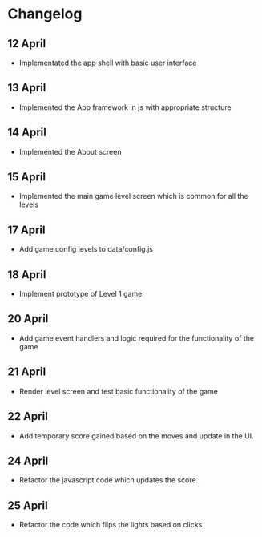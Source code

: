# Changelog


## 12 April

 - Implementated the app shell with basic user interface

## 13 April

 - Implemented the App framework in js with appropriate structure

## 14 April

 - Implemented the  About screen

## 15 April

 - Implemented the main game level screen which is common for all the levels

## 17 April

 - Add game config levels to data/config.js

## 18 April

 - Implement prototype of Level 1 game

## 20 April

 - Add game event handlers and logic required for the functionality of the game

## 21 April

 - Render level screen and test basic functionality of the game

## 22 April

 - Add temporary score gained based on the moves and update in the UI.

## 24 April

 - Refactor the javascript code which updates the score.

## 25 April

 - Refactor the code which flips the lights based on clicks


